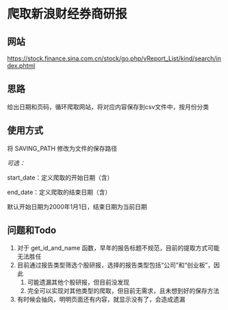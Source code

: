 # 爬取新浪财经券商研报

## 网站

https://stock.finance.sina.com.cn/stock/go.php/vReport_List/kind/search/index.phtml

## 思路

给出日期和页码，循环爬取网站，将对应内容保存到csv文件中，按月份分类

## 使用方式

将 SAVING_PATH 修改为文件的保存路径

*可选：*

start_date：定义爬取的开始日期（含）

end_date：定义爬取的结束日期（含）

默认开始日期为2000年1月1日，结束日期为当前日期

## 问题和Todo

1. 对于 get_id_and_name 函数，早年的报告标题不规范，目前的提取方式可能无法胜任
2. 目前通过报告类型筛选个股研报，选择的报告类型包括“公司”和“创业板”，因此
   1. 可能遗漏其他个股研报，但目前没发现
   2. 完全可以实现对其他类型的爬取，但目前无需求，且未想到好的保存方法
3. 有时候会抽风，明明页面还有内容，就显示没有了，会造成遗漏